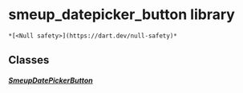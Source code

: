 


# smeup_datepicker_button library






    *[<Null safety>](https://dart.dev/null-safety)*





## Classes

##### [SmeupDatePickerButton](../smeup_widgets_smeup_datepicker_button/SmeupDatePickerButton-class.md)



 















